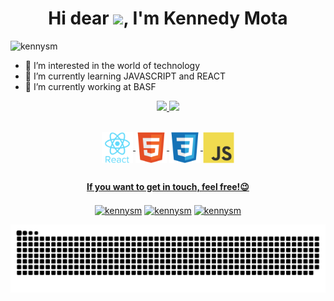 <h1 align="center">Hi dear <img src="https://raw.githubusercontent.com/kaueMarques/kaueMarques/master/hi.gif" width="30px">, I'm Kennedy Mota</h1>
<p align="left"> <img src="https://komarev.com/ghpvc/?username=kennysm" alt="kennysm" /> </p>

- 🤔 I’m interested in the world of technology
- 👀 I’m currently learning JAVASCRIPT and REACT
- 🔭 I’m currently working at BASF


<!-- stats card-->
<div align="center">
  <a href="https://github.com/kennysm">
  <img height="160em" src="https://github-readme-stats.vercel.app/api?username=kennysm&show_icons=true&theme=tokyonight&include_all_commits=true&count_private=true"/>
  <img height="160em" src="https://github-readme-stats.vercel.app/api/top-langs/?username=kennysm&layout=compact&langs_count=7&theme=tokyonight"/>
</div>
  
  <!-- languages link-->
<div style="display: inline_block"><br>
  <p align="center">
    <img align="center" alt="REACT"src="https://raw.githubusercontent.com/devicons/devicon/master/icons/react/react-original-wordmark.svg" alt="react" width="50" height="50"/>
    <img align="center" alt="HTML" height="50" width="50" src="https://raw.githubusercontent.com/devicons/devicon/master/icons/html5/html5-original.svg">
    <img align="center" alt="CSS" height="50" width="50" src="https://raw.githubusercontent.com/devicons/devicon/master/icons/css3/css3-original.svg">
    <img align="center" alt="JS"src="https://raw.githubusercontent.com/devicons/devicon/master/icons/javascript/javascript-original.svg" alt="javascript" width="50"          height="50"/>
  </p>
</div> 
  
  ##
  
<!-- social media-->

 <h4 align="center">If you want to get in touch, feel free!😉</h4>
<p align="center">
<a href="https://www.linkedin.com/in/kennedysm41210b/" target="_blank"><img align="center" src="https://img.shields.io/badge/LinkedIn-0077B5?style=for-the-badge&logo=linkedin&logoColor=white" alt="kennysm" height="30" width="110" /></a>  
<a href="https://instagram.com/kenny_sm" target="_blank"><img align="center" src="https://img.shields.io/badge/Instagram-6B2337?style=for-the-badge&logo=instagram&logoColor=white" alt="kennysm" height="30" width="110" /></a>
<a href="mailto:kennedysantosmota22@gmail.com" target="_blank"><img align="center" src="https://img.shields.io/badge/Gmail-D14836?style=for-the-badge&logo=gmail&logoColor=white" alt="kennysm" height="30" width="110" /></a>
  
</p> 


![Snake animation](https://github.com/kennysm/kennysm/blob/output/github-contribution-grid-snake.svg)
<!---
kennysm/kennysm is a ✨ special ✨ repository because its `README.md` (this file) appears on your GitHub profile.
You can click the Preview link to take a look at your changes.
--->
